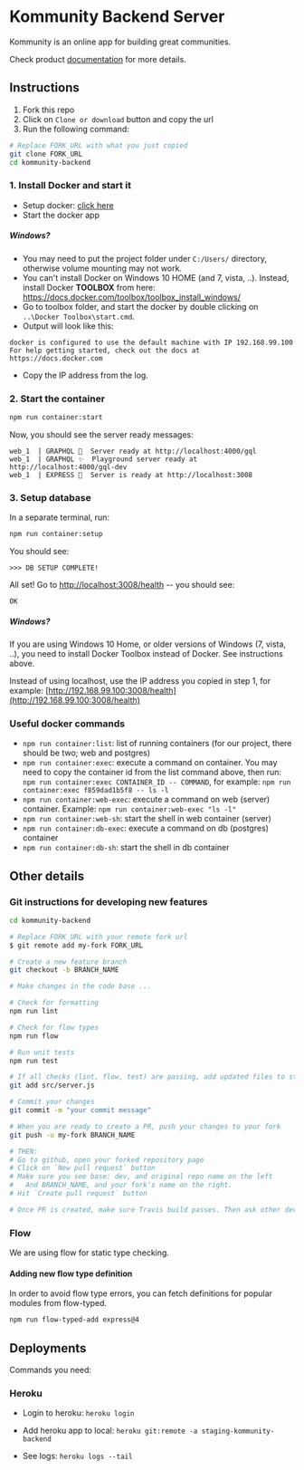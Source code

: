 # Kommunity Backend Server
Kommunity is an online app for building great communities.

Check product [documentation](https://docs.google.com/document/d/1P9znOKfQIHDP3BVS5ptvFgzSLmL0vo4WTAZrcKatFBA) for more details.

## Instructions
1. Fork this repo
2. Click on `Clone or download` button and copy the url
3. Run the following command:
```bash
# Replace FORK_URL with what you just copied
git clone FORK_URL
cd kommunity-backend
```

### 1. Install Docker and start it
- Setup docker: [click here](https://store.docker.com/search?type=edition&offering=community)
- Start the docker app

##### Windows?
- You may need to put the project folder under `C:/Users/` directory, otherwise volume mounting may not work.
- You can't install Docker on Windows 10 HOME (and 7, vista, ..). Instead, install Docker **TOOLBOX** from here: 
https://docs.docker.com/toolbox/toolbox_install_windows/
- Go to toolbox folder, and start the docker by double clicking on `..\Docker Toolbox\start.cmd`.
- Output will look like this:
```
docker is configured to use the default machine with IP 192.168.99.100
For help getting started, check out the docs at https://docs.docker.com
```

- Copy the IP address from the log.

### 2. Start the container 
``` bash
npm run container:start
```

Now, you should see the server ready messages:
```
web_1  | GRAPHQL 🚀  Server ready at http://localhost:4000/gql
web_1  | GRAPHQL ✨  Playground server ready at http://localhost:4000/gql-dev
web_1  | EXPRESS 🎢  Server is ready at http://localhost:3008
```

### 3. Setup database
In a separate terminal, run:
``` bash
npm run container:setup
```

You should see:
```
>>> DB SETUP COMPLETE!
```

All set! Go to [http://localhost:3008/health](http://localhost:3008/health) -- you should see:
```
OK
```

##### Windows?
If you are using Windows 10 Home, or older versions of Windows (7, vista, ..), you need to install Docker Toolbox instead of Docker. See instructions above.

Instead of using localhost, use the IP address you copied in step 1, for example:
[http://192.168.99.100:3008/health](http://192.168.99.100:3008/health)

### Useful docker commands
- `npm run container:list`: list of running containers (for our project, there should be two; web and postgres)
- `npm run container:exec`: execute a command on container. You may need to copy the container id from the list command above, then run: `npm run container:exec CONTAINER_ID -- COMMAND`, for example: `npm run container:exec f859dad1b5f8 -- ls -l`
- `npm run container:web-exec`: execute a command on web (server) container. Example: `npm run container:web-exec "ls -l"`
- `npm run container:web-sh`: start the shell in web container (server)
- `npm run container:db-exec`: execute a command on db (postgres) container
- `npm run container:db-sh`: start the shell in db container 

## Other details

### Git instructions for developing new features

```bash
cd kommunity-backend

# Replace FORK_URL with your remote fork url
$ git remote add my-fork FORK_URL

# Create a new feature branch
git checkout -b BRANCH_NAME

# Make changes in the code base ...

# Check for formatting
npm run lint

# Check for flow types
npm run flow

# Run unit tests
npm run test

# If all checks (lint, flow, test) are passing, add updated files to staging
git add src/server.js

# Commit your changes
git commit -m "your commit message"

# When you are ready to create a PR, push your changes to your fork
git push -u my-fork BRANCH_NAME

# THEN:
# Go to github, open your forked repository page
# Click on `New pull request` button
# Make sure you see base: dev, and original repo name on the left
#   And BRANCH_NAME, and your fork's name on the right.
# Hit `Create pull request` button

# Once PR is created, make sure Travis build passes. Then ask other developers to review your code.
```

### Flow
We are using flow for static type checking.

#### Adding new flow type definition
In order to avoid flow type errors, you can fetch definitions for popular modules from flow-typed.

```bash
npm run flow-typed-add express@4
```

## Deployments
Commands you need:

### Heroku
- Login to heroku:
`heroku login` 

- Add heroku app to local:
`heroku git:remote -a staging-kommunity-backend` 

- See logs:
`heroku logs --tail`
